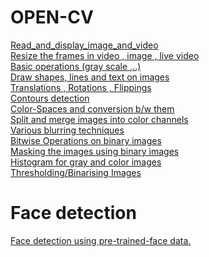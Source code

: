# OPEN-CV


[Read_and_display_image_and_video](https://github.com/karthik-siru/OPEN-CV/blob/main/read_img.py) <br>
[Resize the frames in video , image , live video](https://github.com/karthik-siru/OPEN-CV/blob/main/Resize_frame.py)<br>
[Basic operations (gray scale ,..)](https://github.com/karthik-siru/OPEN-CV/blob/main/basic.py)<br>
[Draw shapes, lines and text on images ](https://github.com/karthik-siru/OPEN-CV/blob/main/draw.py)<br>
[Translations , Rotations , Flippings ](https://github.com/karthik-siru/OPEN-CV/blob/main/tanformation.py) <br>
[Contours detection ](https://github.com/karthik-siru/OPEN-CV/blob/main/contour.py)<br>
[Color-Spaces and conversion b/w them](https://github.com/karthik-siru/OPEN-CV/blob/main/color_spaces.py)<br>
[Split and merge images into color channels ](https://github.com/karthik-siru/OPEN-CV/blob/main/split_merge.py)<br>
[Various blurring techniques ](https://github.com/karthik-siru/OPEN-CV/blob/main/blurring.py)<br>
[Bitwise Operations on binary images](https://github.com/karthik-siru/OPEN-CV/blob/main/bitwise.py)<br>
[Masking the images using binary images ](https://github.com/karthik-siru/OPEN-CV/blob/main/masking.py)<br>
[Histogram for gray and color images ](https://github.com/karthik-siru/OPEN-CV/blob/main/histogram.py)<br>
[Thresholding/Binarising Images ](https://github.com/karthik-siru/OPEN-CV/blob/main/thresholding.py)<br>

# Face detection 

[Face detection using pre-trained-face data.](https://github.com/karthik-siru/OPEN-CV/tree/main/Face-Detection)<br>
